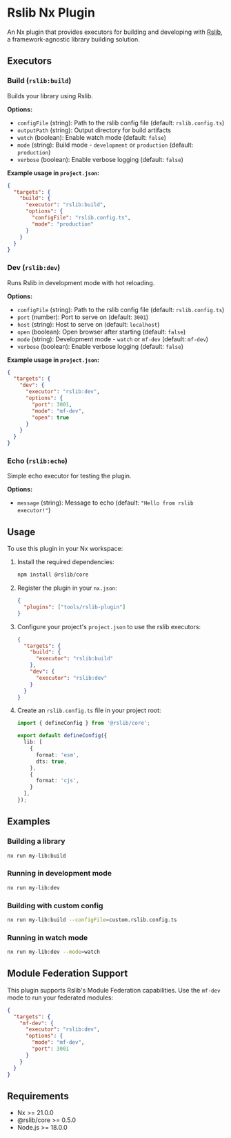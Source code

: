 # Rslib Nx Plugin

An Nx plugin that provides executors for building and developing with [Rslib](https://lib.rsbuild.dev/), a framework-agnostic library building solution.

## Executors

### Build (`rslib:build`)

Builds your library using Rslib.

**Options:**
- `configFile` (string): Path to the rslib config file (default: `rslib.config.ts`)
- `outputPath` (string): Output directory for build artifacts
- `watch` (boolean): Enable watch mode (default: `false`)
- `mode` (string): Build mode - `development` or `production` (default: `production`)
- `verbose` (boolean): Enable verbose logging (default: `false`)

**Example usage in `project.json`:**

```json
{
  "targets": {
    "build": {
      "executor": "rslib:build",
      "options": {
        "configFile": "rslib.config.ts",
        "mode": "production"
      }
    }
  }
}
```

### Dev (`rslib:dev`)

Runs Rslib in development mode with hot reloading.

**Options:**
- `configFile` (string): Path to the rslib config file (default: `rslib.config.ts`)
- `port` (number): Port to serve on (default: `3001`)
- `host` (string): Host to serve on (default: `localhost`)
- `open` (boolean): Open browser after starting (default: `false`)
- `mode` (string): Development mode - `watch` or `mf-dev` (default: `mf-dev`)
- `verbose` (boolean): Enable verbose logging (default: `false`)

**Example usage in `project.json`:**

```json
{
  "targets": {
    "dev": {
      "executor": "rslib:dev",
      "options": {
        "port": 3001,
        "mode": "mf-dev",
        "open": true
      }
    }
  }
}
```

### Echo (`rslib:echo`)

Simple echo executor for testing the plugin.

**Options:**
- `message` (string): Message to echo (default: `"Hello from rslib executor!"`)

## Usage

To use this plugin in your Nx workspace:

1. Install the required dependencies:
   ```bash
   npm install @rslib/core
   ```

2. Register the plugin in your `nx.json`:
   ```json
   {
     "plugins": ["tools/rslib-plugin"]
   }
   ```

3. Configure your project's `project.json` to use the rslib executors:
   ```json
   {
     "targets": {
       "build": {
         "executor": "rslib:build"
       },
       "dev": {
         "executor": "rslib:dev"
       }
     }
   }
   ```

4. Create an `rslib.config.ts` file in your project root:
   ```typescript
   import { defineConfig } from '@rslib/core';

   export default defineConfig({
     lib: [
       {
         format: 'esm',
         dts: true,
       },
       {
         format: 'cjs',
       }
     ],
   });
   ```

## Examples

### Building a library
```bash
nx run my-lib:build
```

### Running in development mode
```bash
nx run my-lib:dev
```

### Building with custom config
```bash
nx run my-lib:build --configFile=custom.rslib.config.ts
```

### Running in watch mode
```bash
nx run my-lib:dev --mode=watch
```

## Module Federation Support

This plugin supports Rslib's Module Federation capabilities. Use the `mf-dev` mode to run your federated modules:

```json
{
  "targets": {
    "mf-dev": {
      "executor": "rslib:dev",
      "options": {
        "mode": "mf-dev",
        "port": 3001
      }
    }
  }
}
```

## Requirements

- Nx >= 21.0.0
- @rslib/core >= 0.5.0
- Node.js >= 18.0.0